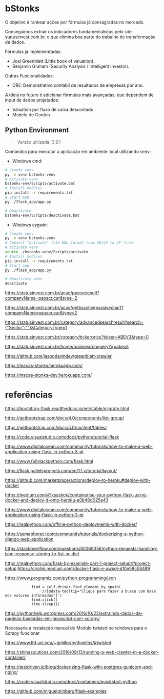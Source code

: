 # bStonks

O objetivo é rankear ações por fórmulas já consagradas no mercado. 

Conseguimos extrair os indicadores fundamentalistas pelo site statusinvest.com.br, o que elimina boa parte do trabalho de transformação de dados.

Fórmulas já implementadas:
* Joel Greenblatt (Little book of valuation).
* Benjamin Graham (Security Analysis / Intelligent Investor).
  
Outras Funcionalidades:
* DRE: Demonstrativo contabil de resultados de empresas por ano.


A ideia no futuro é adicionar fórmulas mais avançadas, que dependem de input de dados projetados:
* Valuation por fluxo de caixa descontado
* Modelo de Gordon

## Python Environment 

> Versão utilizada: 3.9.1

Comandos para executar a aplicação em ambiente local utilizando venv:

* Windows cmd:
```sh
# Create venv
py -m venv bstonks-venv
# Activate venv
bstonks-env/Scripts/activate.bat
# Install modules
pip install -r requirements.txt
# Start app
py ./flask_app/app.py

# Deactivate
bstonks-env/Scripts/deactivate.bat
```

* Windows cygwin:
```sh
# Create venv
py -m venv bstonks-venv
# Convert "activate" file EOL format from CR/LF to LF first 
# Activate venv
source ./bstonks-venv/Scripts/activate
# Install modules
pip install -r requirements.txt
# Start app
py ./flask_app/app.py

# Deactivate venv
deactivate
```

https://statusinvest.com.br/acao/payoutresult?companyName=paoacucar&type=2

https://statusinvest.com.br/acao/getbsactivepassivechart?companyName=paoacucar&type=2


https://statusinvest.com.br/category/advancedsearchresult?search={"Sector":""}&CategoryType=1


https://statusinvest.com.br/category/tickerprice?ticker=ABEV3&type=0

https://statusinvest.com.br/home/mainsearchquery?q=abev3

https://github.com/jasondavindev/greenblatt-crawler

https://macas-stonks.herokuapp.com/

https://macas-stonks-dev.herokuapp.com/
# referências

https://bootstrap-flask.readthedocs.io/en/stable/migrate.html

https://getbootstrap.com/docs/4.0/components/list-group/

https://getbootstrap.com/docs/5.0/content/tables/

https://code.visualstudio.com/docs/python/tutorial-flask

https://www.digitalocean.com/community/tutorials/how-to-make-a-web-application-using-flask-in-python-3-pt

https://www.fullstackpython.com/flask.html

https://flask.palletsprojects.com/en/1.1.x/tutorial/layout/

https://github.com/marketplace/actions/deploy-to-heroku#deploy-with-docker

https://medium.com/@ksashok/containerise-your-python-flask-using-docker-and-deploy-it-onto-heroku-a0b48d025e43

https://www.digitalocean.com/community/tutorials/how-to-make-a-web-application-using-flask-in-python-3-pt



https://realpython.com/offline-python-deployments-with-docker/

https://semaphoreci.com/community/tutorials/dockerizing-a-python-django-web-application

https://stackoverflow.com/questions/60066356/python-requests-handling-json-response-storing-to-list-or-dict

https://realpython.com/flask-by-example-part-1-project-setup/#project-setup
https://cirolini.medium.com/docker-flask-e-uwsgi-d10e58c56489

https://www.programiz.com/python-programming/json

                find = self.driver.find_element_by_xpath(
                    '//[@data-tooltip="Clique para fazer a busca com base nos valores informados"]')
                find.click()
                time.sleep(1)

https://pythonhelp.wordpress.com/2016/10/22/extraindo-dados-de-paginas-baseadas-em-javascript-com-scrapy/

Necessaria a instalação manual do Modulo twisted no windows para o Scrapy funcionar

https://www.lfd.uci.edu/~gohlke/pythonlibs/#twisted

https://shinesolutions.com/2018/09/13/running-a-web-crawler-in-a-docker-container/

https://testdriven.io/blog/dockerizing-flask-with-postgres-gunicorn-and-nginx/

https://code.visualstudio.com/docs/containers/quickstart-python

https://github.com/miguelgrinberg/flask-examples